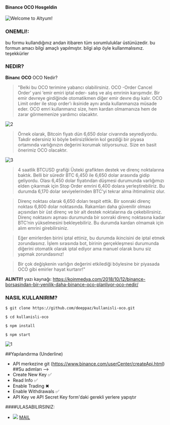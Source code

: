 
#### Binance OCO Hosgeldin
![Welcome to Altyum!](http://i64.tinypic.com/2web9ec.pn)

### **ONEMLI!:**

bu formu kullandığınız andan itibaren tüm sorumluluklar üstünüzedir. bu formun amacı bilgi amaçlı yapılmıştır. bilgi alıp öyle kullanmalısınız. teşekkürler

### NEDIR?

**Binanc OCO** OCO Nedir?
> "Belki bu OCO terimine yabancı olabilirsiniz. OCO -Order Cancel Order’ yani ’emir emiri iptal eder- satış ve alış emrinin karışımıdır. Bir emir devreye girdiğinde otomatikmen diğer emir devre dışı kalır. OCO Limit order ile stop order’ı iksinide aynı anda kullanmanıza müsade eder. OCO emri kullanmanız size, hem kardan olmamanıza hem de zarar görmemenize yardımcı olacaktır.

![2](https://koinmedya.com/wp-content/uploads/2018/10/Trade-Inside-Bars-with-OCO-Orders_body_Picture_2.png)

> Örnek olarak, Bitcoin fiyatı dün 6,650 dolar civarında seyrediyordu. Takdir edersiniz ki böyle belirsizliklerin kol gezdiği bir piyasa ortamında varlığınızın değerini korumak istiyorsunuz. Size en basit önerimiz OCO olacaktır.

![3](https://www.tradingview.com/x/AYd4AUC1/)

> 4 saatlik BTCUSD grafiği
> Üsteki grafikten destek ve direnç noktalarına baktık. Belli bir süredir BTC 6,450 ile 6,650 dolar arasında gidip geliyordu. Olası 6,450 dolar fiyatından düşmesi durumunda varlığımızı elden çıkarmak için Stop Order emrini 6,400 dolara yerleştirebiliriz. Bu durumda 6,170 dolar seviyelerinden BTC’yi tekrar alma ihtimalimiz olur.

> Direnç noktası olarak 6,650 doları tespit ettik. Bir sonraki direnç noktası 6,800 dolar noktasında. Rakamları daha güvenilir olması açısından bir üst direnç ve bir alt destek noktalarına da çekebilirsiniz. Direnç noktasını aşması durumunda bir sonraki direnç noktasına kadar BTC’nin yükselmesini bekleyebiliriz. Bu durumda kardan olmamak için alım emrini girebilirsiniz.

> Eğer emirlerden birini iptal ettiniz, bu durumda ikincisini de iptal etmek zorundasınız. İşlem sırasında bot, birinin gerçekleşmesi durumunda diğerini otomatik olarak iptal ediyor ama manuel olarak bunu siz yapmak zorundasınız!

> Bir çok değişkenin varlığın değerini etkilediği böylesine bir piyasada OCO gibi emirler hayat kurtarır!"

**ALINTI!!** yazı kaynağı: https://koinmedya.com/2018/10/12/binance-borsasindan-bir-yenilik-daha-binance-oco-planliyor-oco-nedir/

### NASIL KULLANIRIM?


`$ git clone https://github.com/deeppaz/kullanisli-oco.git`

`$ cd kullanisli-oco`

`$ npm install`

`$ npm start`


![1](http://i67.tinypic.com/ib9ug0.png)


##Yapılandırma (Underline)

- API merkezine git (https://www.binance.com/userCenter/createApi.html)
##Su adımları -->
- Create New Key ✅ 
- Read Info ✅ 
- Enable Trading ✖ 
- Enable Withdrawals ✅
- API Key ve API Secret Key form'daki gerekli yerlere yapıştır

####ULASABILIRSINIZ:
- ![](http://icons.iconarchive.com/icons/iconsmind/outline/32/Mail-icon.png) [MAIL](mail:deeppaz@hotmail.com)
